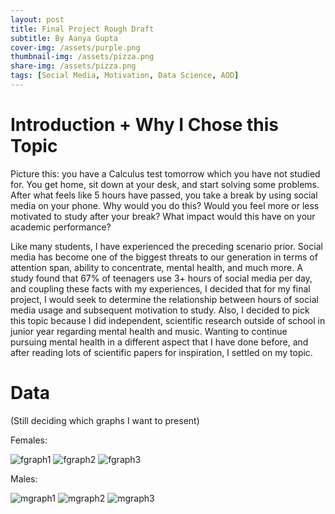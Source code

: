 ```yaml
---
layout: post
title: Final Project Rough Draft
subtitle: By Aanya Gupta
cover-img: /assets/purple.png
thumbnail-img: /assets/pizza.png
share-img: /assets/pizza.png
tags: [Social Media, Motivation, Data Science, AOD]
---
```


# Introduction + Why I Chose this Topic

Picture this: you have a Calculus test tomorrow which you have not studied for. You get home, sit down at your desk, and start solving some problems. After what feels like 5 hours have passed, you take a break by using social media on your phone. Why would you do this? Would you feel more or less motivated to study after your break? What impact would this have on your academic performance?  

Like many students, I have experienced the preceding scenario prior. Social media has become one of the biggest threats to our generation in terms of attention span, ability to concentrate, mental health, and much more. A study found that 67% of teenagers use 3+ hours of social media per day, and coupling these facts with my experiences, I decided that for my final project, I would seek to determine the relationship between hours of social media usage and subsequent motivation to study. Also, I decided to pick this topic because I did independent, scientific research outside of school in junior year regarding mental health and music. Wanting to continue pursuing mental health in a different aspect that I have done before, and after reading lots of scientific papers for inspiration, I settled on my topic. 

# Data

(Still deciding which graphs I want to present)

Females:

![fgraph1](/assets/fgraph1.png)
![fgraph2](/assets/fgraph2.png)
![fgraph3](/assets/fgraph3.png)

Males:

![mgraph1](/assets/mgraph1.png)
![mgraph2](/assets/mgraph2.png)
![mgraph3](/assets/mgraph3.png)
